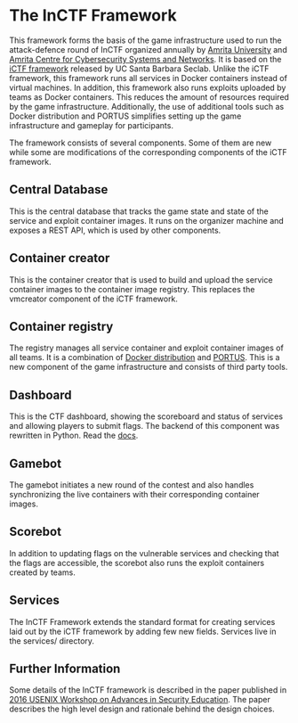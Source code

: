 # The InCTF Framework

This framework forms the basis of the game infrastructure used to run the
attack-defence round of InCTF organized annually by [Amrita
University](https://amrita.edu/) and [Amrita Centre for Cybersecurity Systems and
Networks](https://amrita.edu/cyber/). It is based on the [iCTF
framework](https://github.com/ucsb-seclab/ictf-framework/) released by UC Santa
Barbara Seclab. Unlike the iCTF framework, this framework runs all services in Docker
containers instead of virtual machines. In addition, this framework also runs
exploits uploaded by teams as Docker containers. This reduces the amount of resources
required by the game infrastructure. Additionally, the use of additional tools such
as Docker distribution and PORTUS simplifies setting up the game infrastructure and
gameplay for participants.

The framework consists of several components. Some of them are new while some are
modifications of the corresponding components of the iCTF framework.

## Central Database

This is the central database that tracks the game state and state of the service and
exploit container images. It runs on the organizer machine and exposes a REST API,
which is used by other components.

## Container creator

This is the container creator that is used to build and upload the service container
images to the container image registry. This replaces the vmcreator component of the
iCTF framework.

## Container registry

The registry manages all service container and exploit container images of all teams.
It is a combination of [Docker distribution](https://docs.docker.com/registry/) and
[PORTUS](http://port.us.org/). This is a new component of the game infrastructure and
consists of third party tools.

## Dashboard

This is the CTF dashboard, showing the scoreboard and status of services and allowing
players to submit flags. The backend of this component was rewritten in Python.
Read the [docs](dashboard/README.md).

## Gamebot

The gamebot initiates a new round of the contest and also handles synchronizing the
live containers with their corresponding container images.

## Scorebot

In addition to updating flags on the vulnerable services and checking that the flags
are accessible, the scorebot also runs the exploit containers created by teams.

## Services

The InCTF Framework extends the standard format for creating services laid out by the
iCTF framework by adding few new fields. Services live in the services/ directory.

## Further Information

Some details of the InCTF framework is described in the paper published in [2016
USENIX Workshop on Advances in Security
Education](https://www.usenix.org/conference/ase16/workshop-program/presentation/raj).
The paper describes the high level design and rationale behind the design choices.
